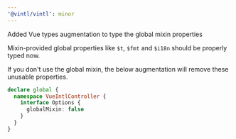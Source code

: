 ```yaml
---
'@vintl/vintl': minor
---
```


Added Vue types augmentation to type the global mixin properties

Mixin-provided global properties like `$t`, `$fmt` and `$i18n` should be properly typed now.

If you don't use the global mixin, the below augmentation will remove these unusable properties.

```ts
declare global {
  namespace VueIntlController {
    interface Options {
      globalMixin: false
    }
  }
}
```

